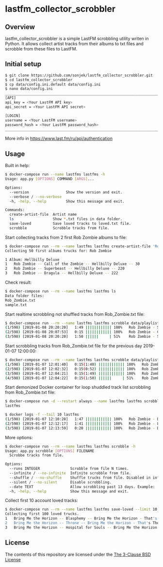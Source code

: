 # lastfm_collector_scrobbler

## Overview

lastfm_collector_scrobbler is a simple LastFM scrobbling utility writen in Python.
It allows collect artist tracks from their albums to txt files and scrobble from these files to LastFM.


Initial setup
------------------
```bash
$ git clone https://github.com/sonjek/lastfm_collector_scrobbler.git
$ cd lastfm_collector_scrobbler
$ cp data/config.ini.default data/config.ini
$ nano data/config.ini
_________________________________________________________________________
[API]
api_key = <Your LastFM API key>
api_secret = <Your LastFM API secret>

[LOGIN]
username = <Your LastFM username>
password_hash = <Your LastFM password_hash>
_________________________________________________________________________
```
More info in https://www.last.fm/ru/api/authentication


Usage
------------------

Built in help:
```bash
$ docker-compose run --name lastfms lastfms -h
Usage: app.py [OPTIONS] COMMAND [ARGS]...

Options:
  --version                 Show the version and exit.
  --verbose / --no-verbose
  -h, -help, --help         Show this message and exit.

Commands:
  create-artist-file  Artist name
  ls                  Show *.txt files in data folder.
  save-loved          Save loved tracks to loved.txt file.
  scrobble            Scrobble tracks from file.
```

Start collecting tracks from 2 first Rob Zombie albums to file:
```bash
$ docker-compose run --rm --name lastfms lastfms create-artist-file 'Rob Zombie' --limit 2
Collecting 50 first albums trucks for: Rob Zombie

1 Album: Hellbilly Deluxe
1	Rob Zombie -- Call of the Zombie -- Hellbilly Deluxe -- 30
2	Rob Zombie -- Superbeast -- Hellbilly Deluxe -- 220
3	Rob Zombie -- Dragula -- Hellbilly Deluxe -- 222
```

Check result:
```bash
$ docker-compose run --rm --name lastfms lastfms ls
Data folder files:
Rob_Zombie.txt
sample.txt
```

Start realtime scrobbling not shuffled tracks from Rob_Zombie.txt file:
```bash
$ docker-compose run --rm --name lastfms lastfms scrobble data/playlist/Rob_Zombie.txt --no-shuffle
(1/598)	[2019-01-08 20:20:20]	1:49 |||||||||||| 100%   Rob Zombie - Spookshow Baby (Hellbilly Deluxe)
(2/598)	[2019-01-08 20:07:53]	0:15 |||||||||||| 100%   Rob Zombie - Call of the Zombie (Hellbilly Deluxe)
(3/598)	[2019-01-08 20:20:20]	1:50 ||||||     | 51%    Rob Zombie - Superbeast (Hellbilly Deluxe)
```

Start scrobbling tracks from Rob_Zombie.txt file for the previous day 2019-01-07 12:00:00:
```bash
$ docker-compose run --rm --name lastfms lastfms scrobble data/playlist/Rob_Zombie.txt  --date '2019-01-07 12:00:00'
(1/598)	[2019-01-07 12:01:40]	0:15(1:40) |||||||||||| 100%   Rob Zombie - Living Dead Girl (Hellbilly Deluxe)
(2/598)	[2019-01-07 12:02:32]	0:15(0:52) |||||||||||| 100%   Rob Zombie - Perversion 99 (Hellbilly Deluxe)
(3/598)	[2019-01-07 12:04:21]	0:15(1:49) |||||||||||| 100%   Rob Zombie - Spookshow Baby (Hellbilly Deluxe)
(4/598)	[2019-01-07 12:04:22]	0:15(1:50) ||||||     | 51%    Rob Zombie - Superbeast (Hellbilly Deluxe)
```

Start demonized Docker container for loop shuddled track list scrobbling from Rob_Zombie.txt file:
```bash
$ docker-compose run -d --restart always --name lastfms lastfms scrobble data/playlist/Rob_Zombie.txt --infinite
lastfms

$ docker logs -f --tail 10 lastfms
(1/598)	[2019-01-07 12:10:28]	1:47 |||||||||||| 100%   Rob Zombie - Dead City Radio - Live (Spookshow International Live)
(2/598)	[2019-01-07 12:12:17]	1:41 |||||||||||| 100%   Rob Zombie - Living Dead Girl (LP version) (Living Dead Girl)
(3/598)	[2019-01-07 12:13:59]	0:20 |||||||||||| 100%   Rob Zombie - Demon Speeding (Album Version) (Past, Present & Future [Explicit])
```

More options:
```bash
$ docker-compose run --rm --name lastfms lastfms scrobble -h
Usage: app.py scrobble [OPTIONS] FILENAME
  Scrobbe tracks from file.

Options:
  --runs INTEGER              Scrobble from file N times.
  --infinite / --no-infinite  Infinite scrobble from file.
  --shuffle / --no-shuffle    Shuffle trucks from file. Disabled in infinite mode
  --silent / --no-silent      Disable scrobbling.
  --date TEXT                 Allow scrobbling past 13 days. Example: '2018-12-31 24:59:59'
  -h, -help, --help           Show this message and exit.
```

Collect first 10 account loved tracks:
```bash
$ docker-compose run --rm --name lastfms lastfms save-loved --limit 10
Collecting first 100 loved trucks.
1	Bring Me the Horizon -- Blasphemy -- Bring Me the Horizon - That's The Spirit -- 275
2	Bring Me the Horizon -- Throne -- Bring Me the Horizon - That's The Spirit -- 191
3	Bring Me the Horizon -- Hospital for Souls -- Bring Me the Horizon - Sempiternal -- 404
```

License
-------

The contents of this repository are licensed under the [The 3-Clause BSD License](https://opensource.org/licenses/BSD-3-Clause)
